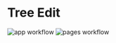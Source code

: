 # Tree Edit

![app workflow](https://github.com/treeedit/treeedit/actions/workflows/app.yml/badge.svg)
![pages workflow](https://github.com/treeedit/treeedit/actions/workflows/pages.yml/badge.svg)
